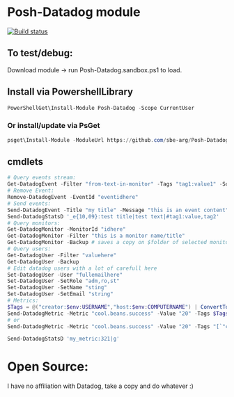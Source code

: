 # Posh-Datadog module

[![Build status](https://ci.appveyor.com/api/projects/status/cilr6ssa6agsm0ct?svg=true)](https://ci.appveyor.com/project/sbe-arg/posh-datadog)

## To test/debug:

Download module -> run Posh-Datadog.sandbox.ps1 to load.

## Install via PowershellLibrary

```powershell
PowerShellGet\Install-Module Posh-Datadog -Scope CurrentUser
```

### Or install/update via PsGet

```powershell
psget\Install-Module -ModuleUrl https://github.com/sbe-arg/Posh-Datadog/archive/master.zip # -update
```

## cmdlets

```powershell
# Query events stream:
Get-DatadogEvent -Filter "from-text-in-monitor" -Tags "tag1:value1" -Sources "alert" -Time [int]inseconds
# Remove Event:
Remove-DatadogEvent -EventId "eventidhere"
# Send events:
Send-DatadogEvent -Title "my title" -Message "this is an event content" -Tags $Tags
Send-DatadogStatsD '_e{10,09}:test title|test text|#tag1:value,tag2'
# Query monitors:
Get-DatadogMonitor -MonitorId "idhere"
Get-DatadogMonitor -Filter "this is a monitor name/title"
Get-DatadogMonitor -Backup # saves a copy on $folder of selected monitors in json for easy restore
# Query users:
Get-DatadogUser -Filter "valuehere"
Get-DatadogUser -Backup
# Edit datadog users with a lot of carefull here
Set-DatadogUser -User "fullemailhere"
Set-DatadogUser -SetRole "adm,ro,st"
Set-DatadogUser -SetName "sting"
Set-DatadogUser -SetEmail "string"
# Metrics:
$Tags = @("creator:$env:USERNAME","host:$env:COMPUTERNAME") | ConvertTo-JSON
Send-DatadogMetric -Metric "cool.beans.success" -Value "20" -Tags $Tags
# or
Send-DatadogMetric -Metric "cool.beans.success" -Value "20" -Tags "[`"creator:$env:USERNAME`",`"host:$env:COMPUTERNAME`"]"

Send-DatadogStatsD 'my_metric:321|g'
```

# Open Source:

I have no affiliation with Datadog, take a copy and do whatever :)
